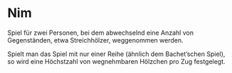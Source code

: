 # Nim
Spiel für zwei Personen, bei dem abwechselnd eine Anzahl von Gegenständen, etwa Streichhölzer, weggenommen werden.

Spielt man das Spiel mit nur einer Reihe (ähnlich dem Bachet’schen Spiel), so wird eine Höchstzahl von wegnehmbaren Hölzchen pro Zug festgelegt.
